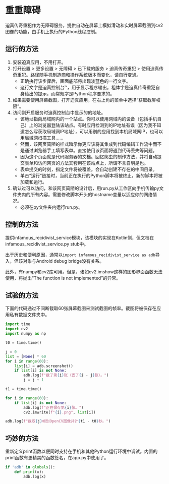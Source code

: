 # 重重障碍
迫真传奇重犯作为无障碍服务，提供自动在屏幕上模拟滑动和实时屏幕截图到cv2图像的功能，由手机上执行的Python线程控制。

## 运行的方法

1. 安装迫真应用，不用打开。
2. 打开设置 > 更多设置 > 无障碍 > 已下载的服务 > 迫真传奇重犯 > 使用迫真传奇重犯。路径随手机制造商和操作系统版本而变化，请自行变通。
   * 正确执行该步骤后，画面底部将出现淡蓝色的一行文字。
   * 这行文字是迫真控制台™，用于显示程序输出。粗体字是迫真传奇重犯自身给出的提示，而常规字是Python程序要求的。
3. 如果需要使用屏幕截图，打开迫真应用，在右上角的菜单中选择“获取截屏权限”。
4. 访问刚开启服务时迫真控制台中显示的的地址。
    * 该地址指向局域网内的一个站点。你可以使用网域内的设备（包括手机自己）上的浏览器登陆该站点。有时应用检测到的IP地址有误（因为我不知道怎么写获取局域网IP地址），可以用别的应用找到本机局域网IP，也可以用局域网扫描工具……
    * 然而，该网页简陋的样式暗示你更应该将其集成到代码编辑工作流中而不是通过浏览器手工填写表单。直接使用该页面将遇到代码丢失等问题。
    * 因为这个页面就是代码服务器的文档。回忆爬虫的制作方法，并将自动提交表单和访问网页的方法其套用在该站点上，所谓不言自明是也。
    * 表单提交的时刻，指定文件将被覆盖。会自动创建不存在的中间目录。
    * 单击“运行”链接时，当前正在执行的Python脚本将被终止，新的脚本将被加载和运行。
5. 确认过可以访问，和该网页简陋的设计后，用run.py从工作区向手机传输py文件夹内的所有内容。需要修改脚本开头的hostname变量以适应你的网络情况。
    * 必须在py文件夹内运行run.py。

## 控制的方法

提供infamous_recidivist_service模块，该模块的实现在Kotlin侧，但文档在infamous_recidivist_service.py stub中。

出于历史和便利原因，通常以`import infamous_recidivist_service as adb`导入，但该对象与Android debug bridge没有关系。

此外，有numpy和cv2库可用。但是，诸如cv2.imshow这样的图形界面函数无法使用，将抛出“The function is not implemented”的异常。

## 试验的方法

下面的代码通过不间断截取60张屏幕截图来测试截图的帧率。截图将被保存在应用私有数据文件夹中。

```python
import time
import cv2
import numpy as np

t0 = time.time()

j = 0
list = [None] * 60
for i in range(60):
    list[i] = adb.screenshot()
    if list[i] is not None:
        adb.log(f"截了第{i}张（丢了{i - j}张）。")
        j = j + 1

t1 = time.time()

for i in range(60):
    if list[i] is not None:
        adb.log(f"正在保存第{i}张。")
        cv2.imwrite(f"{i}.png", list[i])

adb.log(f"截取{j}帧到OpenCV图像共计{t1 - t0}秒。")
```

## 巧妙的方法

重新定义print函数以便同时支持在手机和其他Python运行环境中调试。内置的print函数有更精美的函数签名，在app.py中使用了。

```python
if 'adb' in globals():
    def print(x):
        adb.log(x)
```
